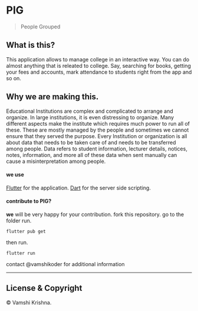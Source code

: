 # PIG

> People Grouped


## What is this?

This application allows to manage college in an interactive way. You can do almost anything that is releated to college. Say, searching for books, getting your fees and accounts, mark attendance to students right from the app and so on.

## Why we are making this.

Educational Institutions are complex and complicated to arrange and organize. In large institutions, it is even distressing to organize. Many different aspects make the institute which requires much power to run all of these. These are mostly managed by the people and sometimes we cannot ensure that they served the purpose. Every Institution or organization is all about data that needs to be taken care of and needs to be transferred among people. Data refers to student information, lecturer details, notices, notes, information, and more all of these data when sent manually can cause a misinterpretation among people.

#### we use

[Flutter](https://flutter.dev/) for the application.
[Dart]() for the server side scripting.

#### contribute to PIG?
**we** will be very happy for your contribution.
fork this repository.
go to the folder run.
```
flutter pub get
```
then run.
```
flutter run
```
contact @vamshikoder
for additional information

---
## License & Copyright
© Vamshi Krishna.
